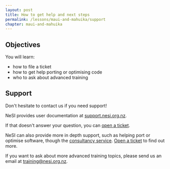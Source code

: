 ```yaml
---
layout: post
title: How to get help and next steps
permalink: /lessons/maui-and-mahuika/support
chapter: maui-and-mahuika
---
```


## Objectives

You will learn:

* how to file a ticket
* how to get help porting or optimising code
* who to ask about advanced training

## Support

Don't hesitate to contact us if you need support!

NeSI provides user documentation at [support.nesi.org.nz](https://support.nesi.org.nz).

If that doesn't answer your question, you can [open a ticket](https://support.nesi.org.nz/hc/en-gb/requests/new).

NeSI can also provide more in depth support, such as helping port or optimise software, though the [consultancy service](https://www.nesi.org.nz/services/consultancy).
[Open a ticket](https://support.nesi.org.nz/hc/en-gb/requests/new) to find out more.

If you want to ask about more advanced training topics, please send us an email at [training@nesi.org.nz](mailto:training@nesi.org.nz).
